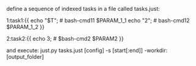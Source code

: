 define a sequence of indexed tasks in a file called tasks.just:

1:task1:{{
  echo "$T"; # bash-cmd11 $PARAM_1_1
  echo "2"; # bash-cmd12 $PARAM_1_2
}}

2:task2:{{
  echo 3; # $bash-cmd2 $PARAM2
}}

and execute:
just.py tasks.just [config] -s [start[:end]] -workdir:[output_folder]





